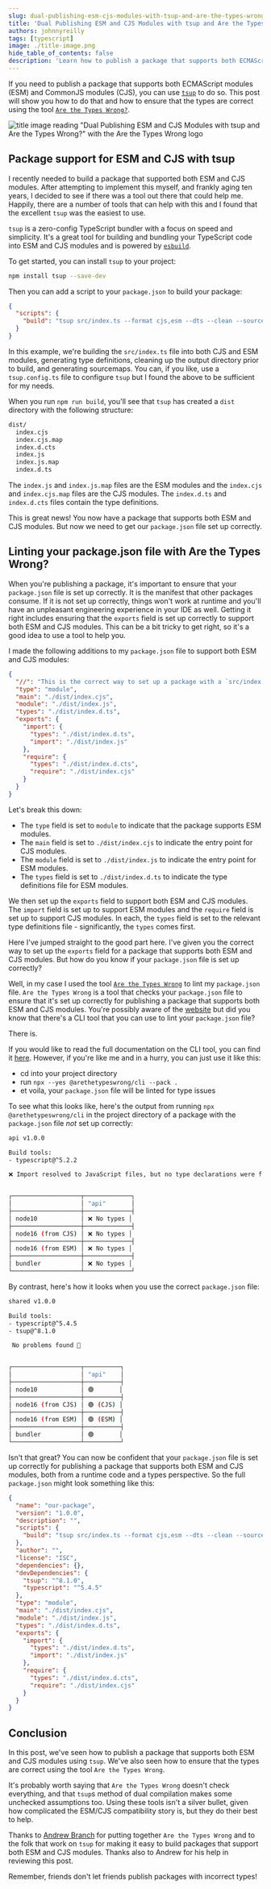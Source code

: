 ```yaml
---
slug: dual-publishing-esm-cjs-modules-with-tsup-and-are-the-types-wrong
title: 'Dual Publishing ESM and CJS Modules with tsup and Are the Types Wrong?'
authors: johnnyreilly
tags: [typescript]
image: ./title-image.png
hide_table_of_contents: false
description: 'Learn how to publish a package that supports both ECMAScript modules (ESM) and CommonJS modules (CJS) using tsup and Are the Types Wrong?'
---
```


If you need to publish a package that supports both ECMAScript modules (ESM) and CommonJS modules (CJS), you can use [`tsup`](https://github.com/egoist/tsup) to do so. This post will show you how to do that and how to ensure that the types are correct using the tool [`Are the Types Wrong?`](https://github.com/arethetypeswrong/arethetypeswrong.github.io).

![title image reading "Dual Publishing ESM and CJS Modules with tsup and Are the Types Wrong?" with the Are the Types Wrong logo](title-image.png)

<!--truncate-->

## Package support for ESM and CJS with tsup

I recently needed to build a package that supported both ESM and CJS modules. After attempting to implement this myself, and frankly aging ten years, I decided to see if there was a tool out there that could help me. Happily, there are a number of tools that can help with this and I found that the excellent `tsup` was the easiest to use.

`tsup` is a zero-config TypeScript bundler with a focus on speed and simplicity. It's a great tool for building and bundling your TypeScript code into ESM and CJS modules and is powered by [`esbuild`](https://github.com/evanw/esbuild).

To get started, you can install `tsup` to your project:

```bash
npm install tsup --save-dev
```

Then you can add a script to your `package.json` to build your package:

```json
{
  "scripts": {
    "build": "tsup src/index.ts --format cjs,esm --dts --clean --sourcemap"
  }
}
```

In this example, we're building the `src/index.ts` file into both CJS and ESM modules, generating type definitions, cleaning up the output directory prior to build, and generating sourcemaps. You can, if you like, use a `tsup.config.ts` file to configure `tsup` but I found the above to be sufficient for my needs.

When you run `npm run build`, you'll see that `tsup` has created a `dist` directory with the following structure:

```bash
dist/
  index.cjs
  index.cjs.map
  index.d.cts
  index.js
  index.js.map
  index.d.ts
```

The `index.js` and `index.js.map` files are the ESM modules and the `index.cjs` and `index.cjs.map` files are the CJS modules. The `index.d.ts` and `index.d.cts` files contain the type definitions.

This is great news! You now have a package that supports both ESM and CJS modules. But now we need to get our `package.json` file set up correctly.

## Linting your package.json file with Are the Types Wrong?

When you're publishing a package, it's important to ensure that your `package.json` file is set up correctly. It is the manifest that other packages consume. If it is not set up correctly, things won't work at runtime and you'll have an unpleasant engineering experience in your IDE as well. Getting it right includes ensuring that the `exports` field is set up correctly to support both ESM and CJS modules. This can be a bit tricky to get right, so it's a good idea to use a tool to help you.

I made the following additions to my `package.json` file to support both ESM and CJS modules:

```json
{
  "//": "This is the correct way to set up a package with a `src/index.ts` root file that supports both ESM and CJS modules.",
  "type": "module",
  "main": "./dist/index.cjs",
  "module": "./dist/index.js",
  "types": "./dist/index.d.ts",
  "exports": {
    "import": {
      "types": "./dist/index.d.ts",
      "import": "./dist/index.js"
    },
    "require": {
      "types": "./dist/index.d.cts",
      "require": "./dist/index.cjs"
    }
  }
}
```

Let's break this down:

- The `type` field is set to `module` to indicate that the package supports ESM modules.
- The `main` field is set to `./dist/index.cjs` to indicate the entry point for CJS modules.
- The `module` field is set to `./dist/index.js` to indicate the entry point for ESM modules.
- The `types` field is set to `./dist/index.d.ts` to indicate the type definitions file for ESM modules.

We then set up the `exports` field to support both ESM and CJS modules. The `import` field is set up to support ESM modules and the `require` field is set up to support CJS modules. In each, the `types` field is set to the relevant type definitions file - significantly, the `types` comes first.

Here I've jumped straight to the good part here. I've given you the correct way to set up the `exports` field for a package that supports both ESM and CJS modules. But how do you know if your `package.json` file is set up correctly?

Well, in my case I used the tool [`Are the Types Wrong`](https://arethetypeswrong.github.io/) to lint my `package.json` file. `Are the Types Wrong` is a tool that checks your `package.json` file to ensure that it's set up correctly for publishing a package that supports both ESM and CJS modules. You're possibly aware of the [website](https://arethetypeswrong.github.io/) but did you know that there's a CLI tool that you can use to lint your `package.json` file?

There is.

If you would like to read the full documentation on the CLI tool, you can find it [here](https://github.com/arethetypeswrong/arethetypeswrong.github.io/blob/main/packages/cli/README.md). However, if you're like me and in a hurry, you can just use it like this:

- cd into your project directory
- run `npx --yes @arethetypeswrong/cli --pack .`
- et voila, your `package.json` file will be linted for type issues

To see what this looks like, here's the output from running `npx @arethetypeswrong/cli` in the project directory of a package with the `package.json` file _not_ set up correctly:

```bash
api v1.0.0

Build tools:
- typescript@^5.2.2

❌ Import resolved to JavaScript files, but no type declarations were found. https://github.com/arethetypeswrong/arethetypeswrong.github.io/blob/main/docs/problems/UntypedResolution.md


┌───────────────────┬─────────────┐
│                   │ "api"       │
├───────────────────┼─────────────┤
│ node10            │ ❌ No types │
├───────────────────┼─────────────┤
│ node16 (from CJS) │ ❌ No types │
├───────────────────┼─────────────┤
│ node16 (from ESM) │ ❌ No types │
├───────────────────┼─────────────┤
│ bundler           │ ❌ No types │
└───────────────────┴─────────────┘
```

By contrast, here's how it looks when you use the correct `package.json` file:

```bash
shared v1.0.0

Build tools:
- typescript@^5.4.5
- tsup@^8.1.0

 No problems found 🌟


┌───────────────────┬──────────┐
│                   │ "api"    │
├───────────────────┼──────────┤
│ node10            │ 🟢       │
├───────────────────┼──────────┤
│ node16 (from CJS) │ 🟢 (CJS) │
├───────────────────┼──────────┤
│ node16 (from ESM) │ 🟢 (ESM) │
├───────────────────┼──────────┤
│ bundler           │ 🟢       │
└───────────────────┴──────────┘
```

Isn't that great? You can now be confident that your `package.json` file is set up correctly for publishing a package that supports both ESM and CJS modules, both from a runtime code and a types perspective. So the full `package.json` might look something like this:

```json
{
  "name": "our-package",
  "version": "1.0.0",
  "description": "",
  "scripts": {
    "build": "tsup src/index.ts --format cjs,esm --dts --clean --sourcemap"
  },
  "author": "",
  "license": "ISC",
  "dependencies": {},
  "devDependencies": {
    "tsup": "^8.1.0",
    "typescript": "^5.4.5"
  },
  "type": "module",
  "main": "./dist/index.cjs",
  "module": "./dist/index.js",
  "types": "./dist/index.d.ts",
  "exports": {
    "import": {
      "types": "./dist/index.d.ts",
      "import": "./dist/index.js"
    },
    "require": {
      "types": "./dist/index.d.cts",
      "require": "./dist/index.cjs"
    }
  }
}
```

## Conclusion

In this post, we've seen how to publish a package that supports both ESM and CJS modules using `tsup`. We've also seen how to ensure that the types are correct using the tool `Are the Types Wrong`.

It's probably worth saying that `Are the Types Wrong` doesn't check everything, and that `tsup`s method of dual compilation makes some unchecked assumptions too. Using these tools isn't a silver bullet, given how complicated the ESM/CJS compatibility story is, but they do their best to help.

Thanks to [Andrew Branch](https://github.com/andrewbranch) for putting together `Are the Types Wrong` and to the folk that work on `tsup` for making it easy to build packages that support both ESM and CJS modules. Thanks also to Andrew for his help in reviewing this post.

Remember, friends don't let friends publish packages with incorrect types!
